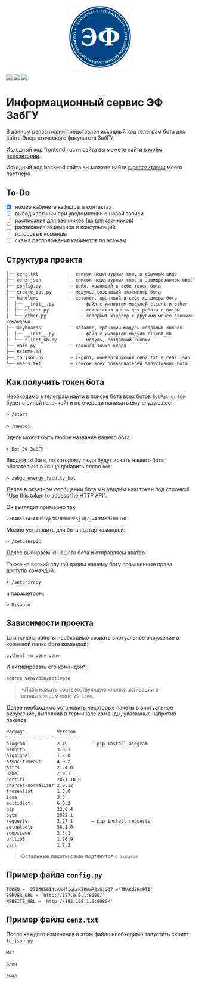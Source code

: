 <p align="center" width="100%">
    <img width="33%" src="https://raw.githubusercontent.com/LevasyukDY/EnergyFacultyWebsite/main/src/assets/logo.png"> 
</p>

![](https://img.shields.io/github/languages/code-size/LevasyukDY/EnergyFacultyTelegramBot) 
![](https://img.shields.io/github/commit-activity/w/LevasyukDY/EnergyFacultyTelegramBot)
![](https://img.shields.io/github/last-commit/LevasyukDY/EnergyFacultyTelegramBot)

# Информационный сервис ЭФ ЗабГУ

В данном репозитории представлен исходный код телеграм бота для сайта Энергетического факультета ЗабГУ.

Исходный код frontend части сайта вы можете найти [в моём репозитории](https://github.com/LevasyukDY/EnergyFacultyWebsite).

Исходный код backend сайта вы можете найти [в репозитории](https://github.com/TseplyaevAF/energy_faculty) моего партнёра.

## To-Do

- [x] номер кабинета кафедры в контактах
- [ ] вывод картинки при уведомлении о новой записи
- [ ] расписание для заочников (дз для заочников)
- [ ] расписание экзаменов и консультаций
- [ ] голосовые команды
- [ ] схема расположения кабинетов по этажам

## Структура проекта

```
├── cenz.txt            – список нецензурных слов в обычном виде
├── cenz.json           – список нецензурных слов в зашифрованном виде
├── config.py           – файл, хранящий в себе токен бота
├── create_bot.py       – модуль, создающий экземпляр бота
├── handlers            – каталог, хранящий в себе хэндлеры бота
│  ├── __init__.py          – файл с импортом модулей client и other
│  ├── client.py            – клиентская часть для работы с ботом
│  └── other.py             – содержит хэндлер с другими менее важными командами
├── keyboards           – каталог, хранящий модуль создания кнопок
│  ├── __init__.py          – файл с импортом модуля client_kb
│  └── client_kb.py         – модуль, создающий кнопки
├── main.py             – главная точка входа
├── README.md
├── to_json.py          – скрипт, конвертирующий cenz.txt в cenz.json
└── users.txt           – список всех пользователей запустивших бота
```

## Как получить токен бота

Необходимо в телеграм найти в поиске бота всех ботов ```BotFather``` (он будет с синей галочкой) и по очереди написать ему слудующее:

```
> /start

> /newbot
```

Здесь может быть любое название вашего бота:
```
> Бот ЭФ ЗабГУ
```

Вводим ```id``` бота, по которому люди будут искать нашего бота, обязательно в конце добавить слово ```bot```:
```
> zabgu_energy_faculty_bot 
```

Далее в ответном сообщении бота мы увидим наш токен под строчкой "Use this token to access the HTTP API".

Он выглядит примерно так:
```
270485614:AAHfiqksKZ8WmR2zSjiQ7_v4TMAKdiHm9T0
```

Можно установить для бота аватар командой:
```
> /setuserpic
```

Далее выбираем id нашего бота и отправляем аватар

Также на всякий случай дадим нашему боту повышенные права доступа командой:
```
> /setprivacy
```
и параметром:
```
> Disable
```


## Зависимости проекта

Для начала работы необходимо создать виртуальное окружение в корневой папке бота командой:

```
python3 -m venv venv
```

И активировать его командой*:

```
source venv/bin/activate
```

> *Либо нажать соответствующую кнопку активации в всплывающем окне ```VS Code```.

Далее необходимо установить некоторые пакеты в виртуальное окружение, выполнив в терминале команды, указанные напротив пакетов:

```
Package            Version
------------------ ---------
aiogram            2.19         – pip install aiogram
aiohttp            3.8.1
aiosignal          1.2.0
async-timeout      4.0.2
attrs              21.4.0
Babel              2.9.1
certifi            2021.10.8
charset-normalizer 2.0.12
frozenlist         1.3.0
idna               3.3
multidict          6.0.2
pip                22.0.4
pytz               2022.1
requests           2.27.1       – pip install requests
setuptools         58.1.0
soupsieve          2.3.1
urllib3            1.26.9
yarl               1.7.2
```
> Остальные пакеты сами подтянутся с ```aiogram```


## Пример файла ```config.py```

```
TOKEN = '270485614:AAHfiqksKZ8WmR2zSjiQ7_v4TMAKdiHm9T0'
SERVER_URL = 'http://127.0.0.1:8000/'
WEBSITE_URL = 'http://192.168.1.6:8080/'

```

## Пример файла ```cenz.txt```

После каждого изменения в этом файле необходимо запустить скрипт ```to_json.py```

```
мат

блин

ёмаё

```